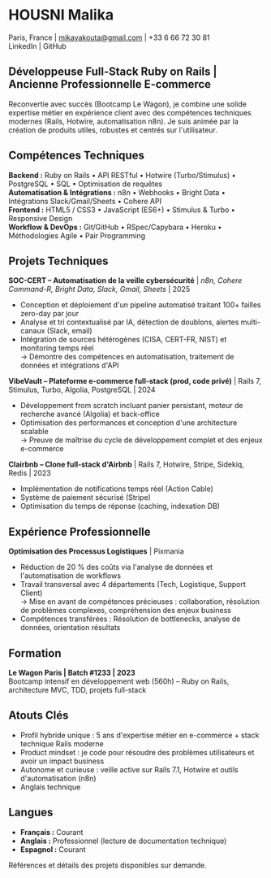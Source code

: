 # HOUSNI Malika

Paris, France | mikayakouta@gmail.com | +33 6 66 72 30 81  
LinkedIn | GitHub

## Développeuse Full-Stack Ruby on Rails | Ancienne Professionnelle E-commerce

Reconvertie avec succès (Bootcamp Le Wagon), je combine une solide expertise métier en expérience client avec des compétences techniques modernes (Rails, Hotwire, automatisation n8n). Je suis animée par la création de produits utiles, robustes et centrés sur l'utilisateur.

## Compétences Techniques

**Backend :** Ruby on Rails • API RESTful • Hotwire (Turbo/Stimulus) • PostgreSQL • SQL • Optimisation de requêtes  
**Automatisation & Intégrations :** n8n • Webhooks • Bright Data • Intégrations Slack/Gmail/Sheets • Cohere API  
**Frontend :** HTML5 / CSS3 • JavaScript (ES6+) • Stimulus & Turbo • Responsive Design  
**Workflow & DevOps :** Git/GitHub • RSpec/Capybara • Heroku • Méthodologies Agile • Pair Programming

## Projets Techniques

**SOC-CERT – Automatisation de la veille cybersécurité** | _n8n, Cohere Command-R, Bright Data, Slack, Gmail, Sheets_ | 2025

- Conception et déploiement d'un pipeline automatisé traitant 100+ failles zero-day par jour
- Analyse et tri contextualisé par IA, détection de doublons, alertes multi-canaux (Slack, email)
- Intégration de sources hétérogènes (CISA, CERT-FR, NIST) et monitoring temps réel  
  → Démontre des compétences en automatisation, traitement de données et intégrations d'API

**VibeVault – Plateforme e-commerce full-stack (prod, code privé)** | Rails 7, Stimulus, Turbo, Algolia, PostgreSQL | 2024

- Développement from scratch incluant panier persistant, moteur de recherche avancé (Algolia) et back-office
- Optimisation des performances et conception d'une architecture scalable  
  → Preuve de maîtrise du cycle de développement complet et des enjeux e-commerce

**Clairbnb – Clone full-stack d'Airbnb** | Rails 7, Hotwire, Stripe, Sidekiq, Redis | 2023

- Implémentation de notifications temps réel (Action Cable)
- Système de paiement sécurisé (Stripe)
- Optimisation du temps de réponse (caching, indexation DB)

## Expérience Professionnelle

**Optimisation des Processus Logistiques** | Pixmania

- Réduction de 20 % des coûts via l'analyse de données et l'automatisation de workflows
- Travail transversal avec 4 départements (Tech, Logistique, Support Client)  
  → Mise en avant de compétences précieuses : collaboration, résolution de problèmes complexes, compréhension des enjeux business
- Compétences transférées : Résolution de bottlenecks, analyse de données, orientation résultats

## Formation

**Le Wagon Paris | Batch #1233 | 2023**  
Bootcamp intensif en développement web (560h) – Ruby on Rails, architecture MVC, TDD, projets full-stack

## Atouts Clés

- Profil hybride unique : 5 ans d'expertise métier en e-commerce + stack technique Rails moderne
- Product mindset : je code pour résoudre des problèmes utilisateurs et avoir un impact business
- Autonome et curieuse : veille active sur Rails 7.1, Hotwire et outils d'automatisation (n8n)
- Anglais technique

## Langues

- **Français :** Courant
- **Anglais :** Professionnel (lecture de documentation technique)
- **Espagnol :** Courant

Références et détails des projets disponibles sur demande.
